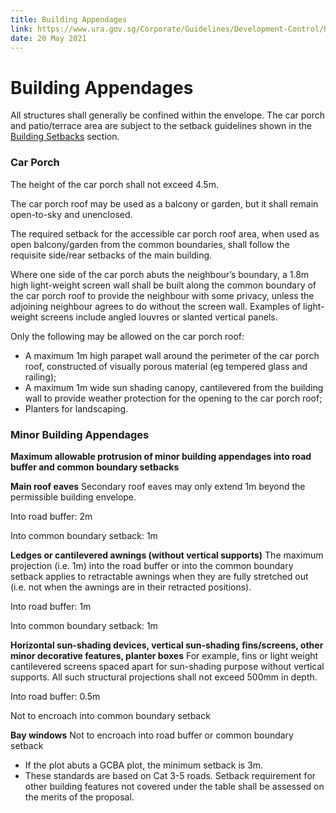 ```yaml
---
title: Building Appendages
link: https://www.ura.gov.sg/Corporate/Guidelines/Development-Control/Residential/Semi-Detached-Houses/Building-Appendages
date: 20 May 2021
---
```


# Building Appendages

All structures shall generally be confined within the envelope. The car porch and patio/terrace area are subject to the setback guidelines shown in the [Building Setbacks](https://www.ura.gov.sg/Corporate/Guidelines/Development-Control/Residential/Semi-Detached-Houses/Setbacks-from-boundaries) section.

### Car Porch

The height of the car porch shall not exceed 4.5m.

The car porch roof may be used as a balcony or garden, but it shall remain open-to-sky and unenclosed.

The required setback for the accessible car porch roof area, when used as open balcony/garden from the common boundaries, shall follow the requisite side/rear setbacks of the main building.

Where one side of the car porch abuts the neighbour’s boundary, a 1.8m high light-weight screen wall shall be built along the common boundary of the car porch roof to provide the neighbour with some privacy, unless the adjoining neighbour agrees to do without the screen wall. Examples of light-weight screens include angled louvres or slanted vertical panels.

Only the following may be allowed on the car porch roof:

- A maximum 1m high parapet wall around the perimeter of the car porch roof, constructed of visually porous material (eg tempered glass and railing);
- A maximum 1m wide sun shading canopy, cantilevered from the building wall to provide weather protection for the opening to the car porch roof;
- Planters for landscaping.

### Minor Building Appendages

**Maximum allowable protrusion of minor building appendages into road buffer and common boundary setbacks**

**Main roof eaves**
Secondary roof eaves may only extend 1m beyond the permissible building envelope.

Into road buffer: 2m

Into common boundary setback: 1m

**Ledges or cantilevered awnings (without vertical supports)**
The maximum projection (i.e. 1m) into the road buffer or into the common boundary setback applies to retractable awnings when they are fully stretched out (i.e. not when the awnings are in their retracted positions).

Into road buffer: 1m

Into common boundary setback: 1m

**Horizontal sun-shading devices, vertical sun-shading fins/screens, other minor decorative features, planter boxes**
For example, fins or light weight cantilevered screens spaced apart for sun-shading purpose without vertical supports. All such structural projections shall not exceed 500mm in depth.

Into road buffer: 0.5m

Not to encroach into common boundary setback

**Bay windows**
Not to encroach into road buffer or common boundary setback

- If the plot abuts a GCBA plot, the minimum setback is 3m.
- These standards are based on Cat 3-5 roads. Setback requirement for other building features not covered under the table shall be assessed on the merits of the proposal.


